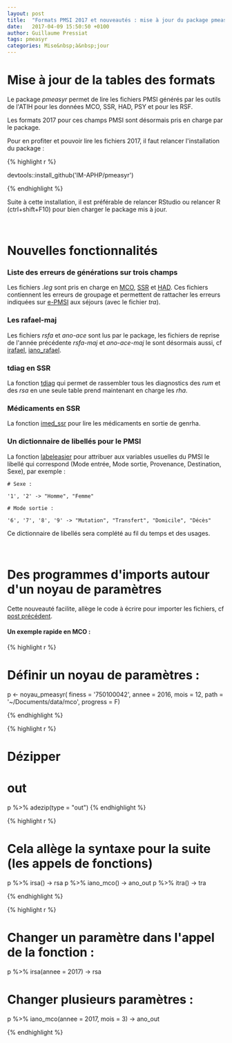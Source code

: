 ```yaml
---
layout: post
title:  "Formats PMSI 2017 et nouveautés : mise à jour du package pmeasyr"
date:   2017-04-09 15:50:50 +0100
author: Guillaume Pressiat
tags: pmeasyr
categories: Mise&nbsp;à&nbsp;jour
---
```



# Mise à jour de la tables des formats

Le package *pmeasyr* permet de lire les fichiers PMSI générés par les outils de l'ATIH pour les données MCO, SSR, HAD, PSY et pour les RSF.

Les formats 2017 pour ces champs PMSI sont désormais pris en charge par le package.

Pour en profiter et pouvoir lire les fichiers 2017, il faut relancer l'installation du package : 


{% highlight r %}

devtools::install_github('IM-APHP/pmeasyr')

{% endhighlight %}

Suite à cette installation, il est préférable de relancer RStudio ou relancer R (ctrl+shift+F10) pour bien charger le package mis à jour.

  

<br>

# Nouvelles fonctionnalités

### Liste des erreurs de générations sur trois champs

Les fichiers *.leg* sont pris en charge en [MCO](https://github.com/IM-APHP/pmeasyr/blob/master/Rd_md/ileg_mco.Rmd), [SSR](https://github.com/IM-APHP/pmeasyr/blob/master/Rd_md/ileg_ssr.Rmd) et [HAD](https://github.com/IM-APHP/pmeasyr/blob/master/Rd_md/ileg_had.Rmd). Ces fichiers contiennent les erreurs de groupage et permettent de rattacher les erreurs indiquées sur [e-PMSI](https://epmsi.atih.sante.fr/) aux séjours (avec le fichier *tra*).


### Les rafael-maj

Les fichiers *rsfa* et *ano-ace* sont lus par le package, les fichiers de reprise de l'année précédente *rsfa-maj* et *ano-ace-maj* le sont désormais aussi, cf [irafael](https://github.com/IM-APHP/pmeasyr/blob/master/Rd_md/irafael.Rmd), [iano_rafael](https://github.com/IM-APHP/pmeasyr/blob/master/Rd_md/iano_rafael.Rmd).


### tdiag en SSR

La fonction [tdiag](https://github.com/IM-APHP/pmeasyr/blob/master/Rd_md/tdiag.Rmd) qui permet de rassembler tous les diagnostics des *rum* et des *rsa* en une seule table prend maintenant en charge les *rha*.

### Médicaments en SSR

La fonction [imed_ssr](https://github.com/IM-APHP/pmeasyr/blob/master/Rd_md/imed_ssr.Rmd) pour lire les médicaments en sortie de genrha.

### Un dictionnaire de libellés pour le PMSI

La fonction [labeleasier](https://github.com/IM-APHP/pmeasyr/blob/master/Rd_md/labeleasier.Rmd) pour attribuer aux variables usuelles du PMSI le libellé qui correspond (Mode entrée, Mode sortie, Provenance, Destination, Sexe), par exemple : 

```
# Sexe : 

'1', '2' -> "Homme", "Femme"
```
```
# Mode sortie : 

'6', '7', '8', '9' -> "Mutation", "Transfert", "Domicile", "Décès"
```

Ce dictionnaire de libellés sera complété au fil du temps et des usages.


<br>

# Des programmes d'imports autour d'un noyau de paramètres

Cette nouveauté facilite, allège le code à écrire pour importer les fichiers, cf [post précédent](https://guillaumepressiat.github.io/blog/2017/03/Flux_d_import_avec_pmeasyr).

#### Un exemple rapide en MCO : 


{% highlight r %}

# Définir un noyau de paramètres :
p <- noyau_pmeasyr(
        finess   = '750100042',
        annee    = 2016,
        mois     = 12,
        path     = '~/Documents/data/mco',
        progress = F)

{% endhighlight %}

{% highlight r %}
# Dézipper
# out
p %>% adezip(type = "out")
{% endhighlight %}

{% highlight r %}

# Cela allège la syntaxe pour la suite (les appels de fonctions)

p %>% irsa()     -> rsa
p %>% iano_mco() -> ano_out
p %>% itra()     -> tra

{% endhighlight %}

{% highlight r %}

# Changer un paramètre dans l'appel de la fonction : 

p %>% irsa(annee = 2017)     -> rsa

# Changer plusieurs paramètres : 
p %>% iano_mco(annee = 2017, mois = 3) -> ano_out

{% endhighlight %}

